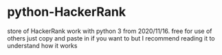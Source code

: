 # python-HackerRank
store of HackerRank work with python 3 from 2020/11/16. free for use of others just copy and paste in if you want to but I recommend reading it to understand how it works
